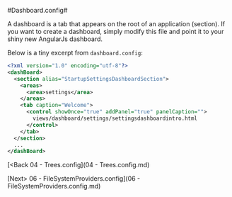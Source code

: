 #Dashboard.config#

A dashboard is a tab that appears on the root of an application (section).  If you want to create a dashboard, simply modify this file and point it to your shiny new AngularJs dashboard.

Below is a tiny excerpt from `dashboard.config`:

```xml
<?xml version="1.0" encoding="utf-8"?>
<dashBoard>
  <section alias="StartupSettingsDashboardSection">
    <areas>
      <area>settings</area>
    </areas>
    <tab caption="Welcome">
      <control showOnce="true" addPanel="true" panelCaption="">
        views/dashboard/settings/settingsdashboardintro.html
      </control>
    </tab>
  </section>
  ...
</dashBoard>
```

[<Back 04 - Trees.config](04 - Trees.config.md)

[Next> 06 - FileSystemProviders.config](06 - FileSystemProviders.config.md)
